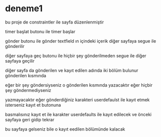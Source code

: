 # deneme1

bu proje de constraintler ile sayfa düzenlenmiştir 

timer başlat butonu ile timer başlar

gönder butonu ile gönder textfield ın içindeki içerik diğer sayfaya segue ile gönderilir

diğer sayfaya geç butonu ile hiçbir şey gönderilmeden segue ile diğer sayfaya geçilir 

diğer sayfa da gönderilen ve kayıt edilen adında iki bölüm bulunur gönderilen kısmında 

eğer bir şey göndersiyseniz o gönderilen kısmında yazacaktır eğer hiçbir şey göndermediyseniz

yazmayacaktır eğer gönderdiğiniz karakteri userdefaulst ile kayıt etmek isterseniz kayıt et butonuna 

basmalısınız kayıt et ile karakter userdefaults ile kayıt edilecek ve önceki sayfaya geri gidip tekrar

bu sayfaya gelseniz bile o kayıt eedilen bölümünde kalacak 
